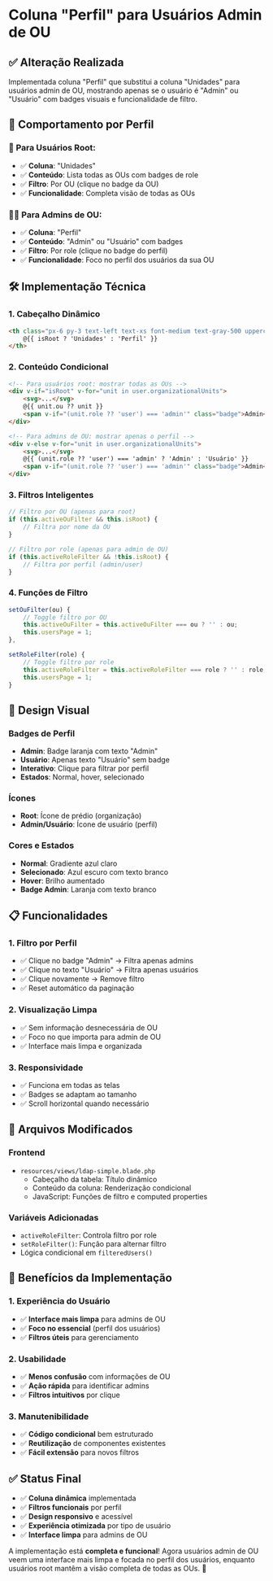 # Coluna "Perfil" para Usuários Admin de OU

## ✅ **Alteração Realizada**

Implementada coluna "Perfil" que substitui a coluna "Unidades" para usuários admin de OU, mostrando apenas se o usuário é "Admin" ou "Usuário" com badges visuais e funcionalidade de filtro.

## 🎯 **Comportamento por Perfil**

### **👑 Para Usuários Root:**
- ✅ **Coluna**: "Unidades"
- ✅ **Conteúdo**: Lista todas as OUs com badges de role
- ✅ **Filtro**: Por OU (clique no badge da OU)
- ✅ **Funcionalidade**: Completa visão de todas as OUs

### **👨‍💼 Para Admins de OU:**
- ✅ **Coluna**: "Perfil"
- ✅ **Conteúdo**: "Admin" ou "Usuário" com badges
- ✅ **Filtro**: Por role (clique no badge do perfil)
- ✅ **Funcionalidade**: Foco no perfil dos usuários da sua OU

## 🛠️ **Implementação Técnica**

### **1. Cabeçalho Dinâmico**
```html
<th class="px-6 py-3 text-left text-xs font-medium text-gray-500 uppercase tracking-wider">
    @{{ isRoot ? 'Unidades' : 'Perfil' }}
</th>
```

### **2. Conteúdo Condicional**
```html
<!-- Para usuários root: mostrar todas as OUs -->
<div v-if="isRoot" v-for="unit in user.organizationalUnits">
    <svg>...</svg>
    @{{ unit.ou ?? unit }}
    <span v-if="(unit.role ?? 'user') === 'admin'" class="badge">Admin</span>
</div>

<!-- Para admins de OU: mostrar apenas o perfil -->
<div v-else v-for="unit in user.organizationalUnits">
    <svg>...</svg>
    @{{ (unit.role ?? 'user') === 'admin' ? 'Admin' : 'Usuário' }}
    <span v-if="(unit.role ?? 'user') === 'admin'" class="badge">Admin</span>
</div>
```

### **3. Filtros Inteligentes**
```javascript
// Filtro por OU (apenas para root)
if (this.activeOuFilter && this.isRoot) {
    // Filtra por nome da OU
}

// Filtro por role (apenas para admin de OU)
if (this.activeRoleFilter && !this.isRoot) {
    // Filtra por perfil (admin/user)
}
```

### **4. Funções de Filtro**
```javascript
setOuFilter(ou) {
    // Toggle filtro por OU
    this.activeOuFilter = this.activeOuFilter === ou ? '' : ou;
    this.usersPage = 1;
},

setRoleFilter(role) {
    // Toggle filtro por role
    this.activeRoleFilter = this.activeRoleFilter === role ? '' : role;
    this.usersPage = 1;
}
```

## 🎨 **Design Visual**

### **Badges de Perfil**
- **Admin**: Badge laranja com texto "Admin"
- **Usuário**: Apenas texto "Usuário" sem badge
- **Interativo**: Clique para filtrar por perfil
- **Estados**: Normal, hover, selecionado

### **Ícones**
- **Root**: Ícone de prédio (organização)
- **Admin/Usuário**: Ícone de usuário (perfil)

### **Cores e Estados**
- **Normal**: Gradiente azul claro
- **Selecionado**: Azul escuro com texto branco
- **Hover**: Brilho aumentado
- **Badge Admin**: Laranja com texto branco

## 📋 **Funcionalidades**

### **1. Filtro por Perfil**
- ✅ Clique no badge "Admin" → Filtra apenas admins
- ✅ Clique no texto "Usuário" → Filtra apenas usuários
- ✅ Clique novamente → Remove filtro
- ✅ Reset automático da paginação

### **2. Visualização Limpa**
- ✅ Sem informação desnecessária de OU
- ✅ Foco no que importa para admin de OU
- ✅ Interface mais limpa e organizada

### **3. Responsividade**
- ✅ Funciona em todas as telas
- ✅ Badges se adaptam ao tamanho
- ✅ Scroll horizontal quando necessário

## 🔧 **Arquivos Modificados**

### **Frontend**
- `resources/views/ldap-simple.blade.php`
  - Cabeçalho da tabela: Título dinâmico
  - Conteúdo da coluna: Renderização condicional
  - JavaScript: Funções de filtro e computed properties

### **Variáveis Adicionadas**
- `activeRoleFilter`: Controla filtro por role
- `setRoleFilter()`: Função para alternar filtro
- Lógica condicional em `filteredUsers()`

## 🚀 **Benefícios da Implementação**

### **1. Experiência do Usuário**
- ✅ **Interface mais limpa** para admins de OU
- ✅ **Foco no essencial** (perfil dos usuários)
- ✅ **Filtros úteis** para gerenciamento

### **2. Usabilidade**
- ✅ **Menos confusão** com informações de OU
- ✅ **Ação rápida** para identificar admins
- ✅ **Filtros intuitivos** por clique

### **3. Manutenibilidade**
- ✅ **Código condicional** bem estruturado
- ✅ **Reutilização** de componentes existentes
- ✅ **Fácil extensão** para novos filtros

## ✅ **Status Final**

- ✅ **Coluna dinâmica** implementada
- ✅ **Filtros funcionais** por perfil
- ✅ **Design responsivo** e acessível
- ✅ **Experiência otimizada** por tipo de usuário
- ✅ **Interface limpa** para admins de OU

A implementação está **completa e funcional**! Agora usuários admin de OU veem uma interface mais limpa e focada no perfil dos usuários, enquanto usuários root mantêm a visão completa de todas as OUs. 🎉 